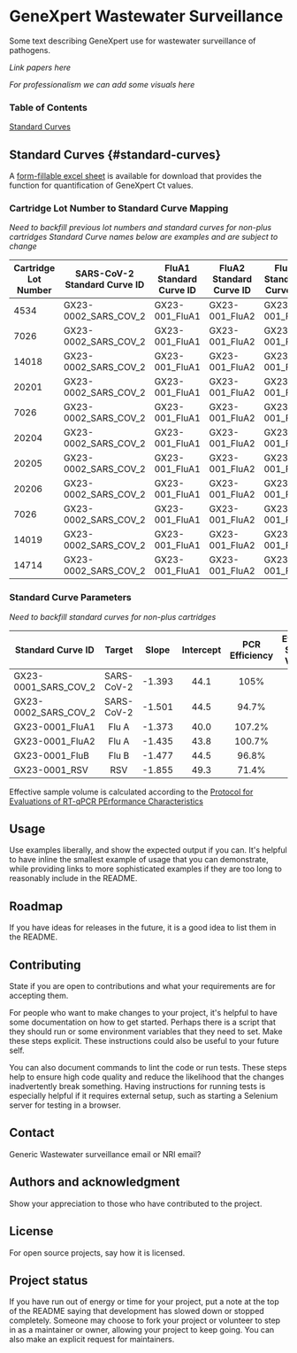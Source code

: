 # GeneXpert Wastewater Surveillance

Some text describing GeneXpert use for wastewater surveillance of pathogens.

*Link papers here*

*For professionalism we can add some visuals here*

### Table of Contents

[Standard Curves](#standard-curves)

## Standard Curves {#standard-curves}

A [form-fillable excel sheet]() is available for download that provides the function for quantification of GeneXpert Ct values.

### Cartridge Lot Number to Standard Curve Mapping

*Need to backfill previous lot numbers and standard curves for non-plus cartridges*
*Standard Curve names below are examples and are subject to change*

| Cartridge Lot Number | SARS-CoV-2 Standard Curve ID | FluA1 Standard Curve ID | FluA2 Standard Curve ID | FluB Standard Curve ID | RSV Standard Curve ID |
|---------------|-----------------------|---------|---------|---------|---------|
| 4534                 | GX23-0002_SARS_COV_2         | GX23-001_FluA1          | GX23-001_FluA2          | GX23-001_FluB          | GX23-001_RSV          |
| 7026                 | GX23-0002_SARS_COV_2         | GX23-001_FluA1          | GX23-001_FluA2          | GX23-001_FluB          | GX23-001_RSV          |
| 14018                | GX23-0002_SARS_COV_2         | GX23-001_FluA1          | GX23-001_FluA2          | GX23-001_FluB          | GX23-001_RSV          |
| 20201                | GX23-0002_SARS_COV_2         | GX23-001_FluA1          | GX23-001_FluA2          | GX23-001_FluB          | GX23-001_RSV          |
| 7026                 | GX23-0002_SARS_COV_2         | GX23-001_FluA1          | GX23-001_FluA2          | GX23-001_FluB          | GX23-001_RSV          |
| 20204                | GX23-0002_SARS_COV_2         | GX23-001_FluA1          | GX23-001_FluA2          | GX23-001_FluB          | GX23-001_RSV          |
| 20205                | GX23-0002_SARS_COV_2         | GX23-001_FluA1          | GX23-001_FluA2          | GX23-001_FluB          | GX23-001_RSV          |
| 20206                | GX23-0002_SARS_COV_2         | GX23-001_FluA1          | GX23-001_FluA2          | GX23-001_FluB          | GX23-001_RSV          |
| 7026                 | GX23-0002_SARS_COV_2         | GX23-001_FluA1          | GX23-001_FluA2          | GX23-001_FluB          | GX23-001_RSV          |
| 14019                | GX23-0002_SARS_COV_2         | GX23-001_FluA1          | GX23-001_FluA2          | GX23-001_FluB          | GX23-001_RSV          |
| 14714                | GX23-0002_SARS_COV_2         | GX23-001_FluA1          | GX23-001_FluA2          | GX23-001_FluB          | GX23-001_RSV          |

### Standard Curve Parameters

*Need to backfill standard curves for non-plus cartridges*

| Standard Curve ID    | Target     | Slope  | Intercept | PCR Efficiency | Effective Sample Volume |
|----------------------|:----------:|:------:|:---------:|:--------------:|:-----------------------:|
| GX23-0001_SARS_COV_2 | SARS-CoV-2 | -1.393 | 44.1      | 105%           | 8                       |
| GX23-0002_SARS_COV_2 | SARS-CoV-2 | -1.501 | 44.5      | 94.7%          | 30                      |
| GX23-0001_FluA1      | Flu A      | -1.373 | 40.0      | 107.2%         | 8                       |
| GX23-0001_FluA2      | Flu A      | -1.435 | 43.8      | 100.7%         | 8                       |
| GX23-0001_FluB       | Flu B      | -1.477 | 44.5      | 96.8%          | 8                       |
| GX23-0001_RSV        | RSV        | -1.855 | 49.3      | 71.4%          | 8                       |

Effective sample volume is calculated according to the [Protocol for Evaluations of RT-qPCR PErformance Characteristics](files.ontario.ca/mecp-protocol-for-analyzing-wastewater-samples-en-2022-03-23/pdf)

## Usage

Use examples liberally, and show the expected output if you can. It's helpful to have inline the smallest example of usage that you can demonstrate, while providing links to more sophisticated examples if they are too long to reasonably include in the README.

## Roadmap

If you have ideas for releases in the future, it is a good idea to list them in the README.

## Contributing

State if you are open to contributions and what your requirements are for accepting them.

For people who want to make changes to your project, it's helpful to have some documentation on how to get started. Perhaps there is a script that they should run or some environment variables that they need to set. Make these steps explicit. These instructions could also be useful to your future self.

You can also document commands to lint the code or run tests. These steps help to ensure high code quality and reduce the likelihood that the changes inadvertently break something. Having instructions for running tests is especially helpful if it requires external setup, such as starting a Selenium server for testing in a browser.

## Contact

Generic Wastewater surveillance email or NRI email?

## Authors and acknowledgment

Show your appreciation to those who have contributed to the project.

## License

For open source projects, say how it is licensed.

## Project status

If you have run out of energy or time for your project, put a note at the top of the README saying that development has slowed down or stopped completely. Someone may choose to fork your project or volunteer to step in as a maintainer or owner, allowing your project to keep going. You can also make an explicit request for maintainers.
